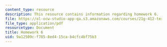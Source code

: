 ```yaml
---
content_type: resource
description: This resource contains information regarding homework 6.
file: https://ol-ocw-studio-app-qa.s3.amazonaws.com/courses/21g-412-texts-topics-and-times-in-german-literature-fall-2009/9a12509cf7858ed415cab4cfc4bf75b3_MIT21G_412F09_hw06.pdf
file_type: application/pdf
resourcetype: Document
title: Homework 6
uid: 9a12509c-f785-8ed4-15ca-b4cfc4bf75b3
---
```

